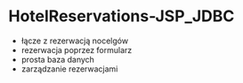 # HotelReservations-JSP_JDBC

* łącze z rezerwacją nocelgów
* rezerwacja poprzez formularz
* prosta baza danych
* zarządzanie rezerwacjami
